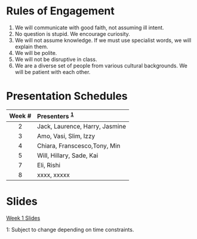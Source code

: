 # Rules of Engagement
1. We will communicate with good faith, not assuming ill intent.
2. No question is stupid. We encourage curiosity.
3. We will not assume knowledge. If we must use specialist words, we will explain them.
4. We will be polite.
5. We will not be disruptive in class. 
6. We are a diverse set of people from various cultural backgrounds. 
   We will be patient with each other.
   
# Presentation Schedules

|Week #|Presenters <sup>[1](#note1)<sup>                 |
|:----:|:------------------------------------------------|
|2     | Jack, Laurence, Harry, Jasmine                  |
|3     | Amo, Vasi, Slim, Izzy                           |
|4     | Chiara, Franscesco,Tony, Min                    |
|5     | Will, Hillary, Sade, Kai                        |
|7     | Eli, Rishi                                      |
|8     | xxxx, xxxxx                                     |

# Slides
[Week 1 Slides](Week1/Slides/Week1_CreateCanvas.html)

<a name="note1">1</a>: Subject to change depending on time constraints.
